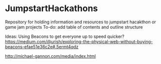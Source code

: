 # JumpstartHackathons
Repository for holding information and resources to jumpstart hacakthon or game jam projects
 To-do: add table of contents and outline structure
 
 
 
 
 Ideas: Using Beacons to get everyone up to speed quicker? https://medium.com/@urish/exploring-the-physical-web-without-buying-beacons-efae51e36c2e#.5ermt4qdz
 
 http://michael-gannon.com/media/index.html
 
 
 
 
 
 
 
 
